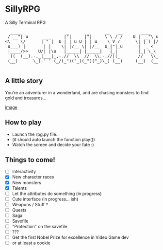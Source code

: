 # SillyRPG
A Silly Terminal RPG
<pre>
  ____                  _       _      __   __       ____      ____      ____   
 / __"| u      ___     |"|     |"|     \ \ / /    U |  _"\ u U|  _"\ uU /"___|u 
<\___ \/      |_"_|  U | | u U | | u    \ V /      \| |_) |/ \| |_) |/\| |  _ / 
 u___) |       | |    \| |/__ \| |/__  U_|"|_u      |  _ <    |  __/   | |_| |  
 |____/>>    U/| |\u   |_____| |_____|   |_|        |_| \_\   |_|       \____|  
  )(  (__).-,_|___|_,-.//  \\  //  \\.-,//|(_       //   \\_  ||>>_     _)(|_   
 (__)      \_)-' '-(_/(_")("_)(_")("_)\_) (__)     (__)  (__)(__)__)   (__)__) 
 </pre>

## A little story
You're an adventurer in a wonderland, and are chasing monsters to find gold and treasures...

[image](https://user-images.githubusercontent.com/23337944/140618001-2fb310cc-f1f7-4e17-a2b9-18842887899e.png)

## How to play

- Launch the rpg.py file. 
- (it should auto launch the function play())
- Watch the screen and decide your fate :)

## Things to come!

- [ ] Interactivity
- [X] New character races
- [X] New monsters
- [X] Talents
- [ ] Let the attributes do something (in progress)
- [ ] Cute interface (in progress... ish)
- [ ] Weapons / Stuff ?
- [ ] Quests
- [ ] Saga
- [ ] Savefile
- [ ] "Protection" on the savefile
- [ ] ???
- [ ] Get the first Nobel Prize for excellence in Video Game dev 
- [ ] or at least a cookie
